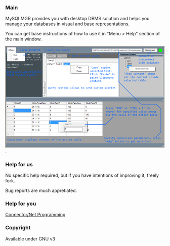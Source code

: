 ### Main
MySQLMGR provides you with desktop DBMS solution and helps you manage your databases in visual and base representations.

You can get base instructions of how to use it in "Menu > Help" section of the main window.

![Sample#1](mysqlmgr.png).

### Help for us
No specific help required, but if you have intentions of improving it, freely fork.

Bug reports are much appretiated.

### Help for you
[Connector/Net Programming](https://dev.mysql.com/doc/connector-net/en/connector-net-programming.html)

### Copyright
Available under GNU v3
